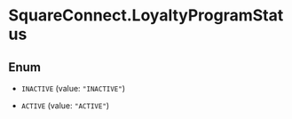 # SquareConnect.LoyaltyProgramStatus

## Enum


* `INACTIVE` (value: `"INACTIVE"`)

* `ACTIVE` (value: `"ACTIVE"`)


